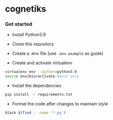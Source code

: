 # cognetiks

### Get started
- Install Python3.9
- Clone this repository
- Create a .env file (use `.env.example` as guide)

- Create and activate virtualenv
```bash
virtualenv env --python=python3.9
source env/bin/activate #unix only
```
- Install the dependencies
```bash
pip install -r requirements.txt
```

- Format the code after changes to maintain style
```bash
black $(find . -name '*.py')
```
